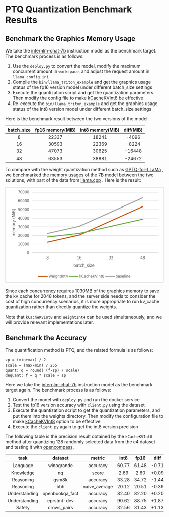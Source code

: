 # PTQ Quantization Benchmark Results

## Benchmark the Graphics Memory Usage

We take the [internlm-chat-7b](https://huggingface.co/internlm/internlm-chat-7b) instruction model as the benchmark target. The benchmark process is as follows:

1. Use the `deploy.py` to convert the model, modify the maximum concurrent amount in `workspace`, and adjust the request amount in `llama_config.ini`
2. Compile the `bin/llama_triton_example` and get the graphics usage status of the fp16 version model under different batch_size settings
3. Execute the quantization script and get the quantization parameters. Then modify the config file to make [kCacheKVInt8](../../src/turbomind/models/llama/llama_utils.h) be effective
4. Re-execute the `bin/llama_triton_example` and get the graphics usage status of the int8 version model under different batch_size settings

Here is the benchmark result between the two versions of the model:

| batch_size | fp16 memory(MiB) | int8 memory(MiB) | diff(MiB) |
| :--------: | :--------------: | :--------------: | :-------: |
|     8      |      22337       |      18241       |   -4096   |
|     16     |      30593       |      22369       |   -8224   |
|     32     |      47073       |      30625       |  -16448   |
|     48     |      63553       |      38881       |  -24672   |

To compare with the weight quantization method such as [GPTQ-for-LLaMa](https://github.com/qwopqwop200/GPTQ-for-LLaMa/) , we benchmarked the memory usages of the 7B model between the two solutions, with part of the data from [llama.cpp](https://github.com/ggerganov/llama.cpp) . Here is the result:

![](../../resources/batch_memory.png)

Since each concurrency requires 1030MB of the graphics memory to save the kv_cache for 2048 tokens, and the server side needs to consider the cost of high concurrency scenarios, it is more appropriate to run kv_cache quantization rather than directly quantize the weights.

Note that `kCacheKVInt8` and `WeightInt4` can be used simultaneously, and we will provide relevant implementations later.

## Benchmark the Accuracy

The quantification method is PTQ, and the related formula is as follows:

```
zp = (min+max) / 2
scale = (max-min) / 255
quant: q = round( (f-zp) / scale)
dequant: f = q * scale + zp
```

Here we take the [internlm-chat-7b](https://huggingface.co/internlm/internlm-chat-7b) instruction model as the benchmark target again. The benchmark process is as follows:

1. Convert the model with `deploy.py` and run the docker service
2. Test the fp16 version accuracy with `client.py` using the dataset
3. Execute the quantization script to get the quantization parameters, and put them into the weights directory. Then modify the configuration file to make [kCacheKVInt8](../../src/turbomind/models/llama/llama_utils.h) option to be effective
4. Execute the `client.py` again to get the int8 version precision

The following table is the precision result obtained by the `kCacheKVInt8` method after quantizing 128 randomly selected data from the c4 dataset and testing it with [opencompass](https://github.com/InternLM/opencompass).

|     task      |     dataset     |    metric     | int8  | fp16  | diff  |
| :-----------: | :-------------: | :-----------: | :---: | :---: | :---: |
|   Language    |   winogrande    |   accuracy    | 60.77 | 61.48 | -0.71 |
|   Knowledge   |       nq        |     score     | 2.69  | 2.60  | +0.09 |
|   Reasoning   |      gsm8k      |   accuracy    | 33.28 | 34.72 | -1.44 |
|   Reasoning   |       bbh       | naive_average | 20.12 | 20.51 | -0.39 |
| Understanding | openbookqa_fact |   accuracy    | 82.40 | 82.20 | +0.20 |
| Understanding |   eprstmt-dev   |   accuracy    | 90.62 | 88.75 | +1.87 |
|    Safety     |   crows_pairs   |   accuracy    | 32.56 | 31.43 | +1.13 |
